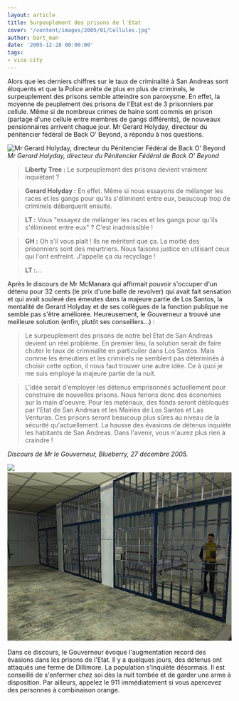 ```yaml
---
layout: article
title: Surpeuplement des prisons de l'Etat
cover: "/content/images/2005/01/Cellules.jpg"
author: bart_man
date: '2005-12-28 00:00:00'
tags:
- vice-city
---
```


Alors que les derniers chiffres sur le taux de criminalité à San Andreas sont éloquents et que la Police arrête de plus en plus de criminels, le surpeuplement des prisons semble atteindre son paroxysme. En effet, la moyenne de peuplement des prisons de l'Etat est de 3 prisonniers par cellule. Même si de nombreux crimes de haine sont commis en prison (partage d'une cellule entre membres de gangs différents), de nouveaux pensionnaires arrivent chaque jour. Mr Gerard Holyday, directeur du pénitencier fédéral de Back O' Beyond, a répondu à nos questions.

![Mr Gerard Holyday, directeur du Pénitencier Fédéral de Back O' Beyond](/content/images/2005/01/Policier_1.jpg)
_Mr Gerard Holyday, directeur du Pénitencier Fédéral de Back O' Beyond_

> **Liberty Tree :** Le surpeuplement des prisons devient vraiment inquiétant ?

> **Gerard Holyday :** En effet. Même si nous essayons de mélanger les races et les gangs pour qu'ils s'éliminent entre eux, beaucoup trop de criminels débarquent ensuite.

> **LT :** Vous "essayez de mélanger les races et les gangs pour qu'ils s'éliminent entre eux" ? C'est inadmissible !

> **GH :** Oh s'il vous plaît ! Ils ne méritent que ça. La moitié des prisonniers sont des meurtriers. Nous faisons justice en utilisant ceux qui l'ont enfreint. J'appelle ça du recyclage !

> **LT :**...

Après le discours de Mr McManara qui affirmait pouvoir s'occuper d'un détenu pour 32 cents (le prix d'une balle de revolver) qui avait fait sensation et qui avait soulevé des émeutes dans la majeure partie de Los Santos, la mentalité de Gerard Holyday et de ses collègues de la fonction publique ne semble pas s'être améliorée. Heureusement, le Gouverneur a trouvé une meilleure solution (enfin, plutôt ses conseillers...) :

> Le surpeuplement des prisons de notre bel Etat de San Andreas devient un réel problème. En premier lieu, la solution serait de faire chuter le taux de criminalité en particulier dans Los Santos. Mais comme les émeutiers et les criminels ne semblent pas déterminés à choisir cette option, il nous faut trouver une autre idée. Ce à quoi je me suis employé la majeure partie de la nuit.

> L'idée serait d'employer les détenus emprisonnés actuellement pour construire de nouvelles prisons. Nous ferions donc des économies sur la main d'oeuvre. Pour les matériaux, des fonds seront débloqués par l'Etat de San Andreas et les Mairies de Los Santos et Las Venturas. Ces prisons seront beaucoup plus sûres au niveau de la sécurité qu'actuellement. La hausse des évasions de détenus inquiète les habitants de San Andreas. Dans l'avenir, vous n'aurez plus rien à craindre !

_Discours de Mr le Gouverneur, Blueberry, 27 décembre 2005._

![](/content/images/2005/01/Voiture_de_police.jpg)
![](/content/images/2005/01/Cellules.jpg)

Dans ce discours, le Gouverneur évoque l'augmentation record des évasions dans les prisons de l'Etat. Il y a quelques jours, des détenus ont attaqués une ferme de Dillimore. La population s'inquiète désormais. Il est conseillé de s'enfermer chez soi dès la nuit tombée et de garder une arme à disposition. Par ailleurs, appelez le 911 immédiatement si vous apercevez des personnes à combinaison orange.